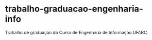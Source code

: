 # trabalho-graduacao-engenharia-info
Trabalho de graduação do Curso de Engenharia de Informação UFABC
